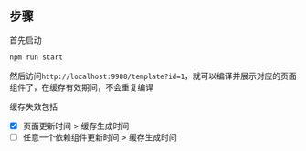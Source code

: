 

## 步骤

首先启动

```bash
npm run start
```

然后访问`http://localhost:9988/template?id=1`，就可以编译并展示对应的页面组件了，在缓存有效期间，不会重复编译

缓存失效包括
* [x] 页面更新时间 > 缓存生成时间
* [ ] 任意一个依赖组件更新时间 > 缓存生成时间
